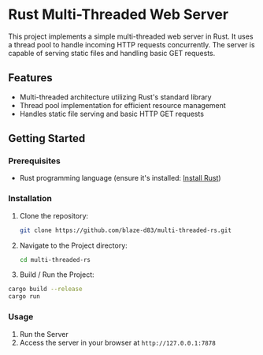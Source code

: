 # Rust Multi-Threaded Web Server

This project implements a simple multi-threaded web server in Rust. It uses a thread pool to handle incoming HTTP requests concurrently. The server is capable of serving static files and handling basic GET requests.

## Features

- Multi-threaded architecture utilizing Rust's standard library
- Thread pool implementation for efficient resource management
- Handles static file serving and basic HTTP GET requests

## Getting Started

### Prerequisites

- Rust programming language (ensure it's installed: [Install Rust](https://www.rust-lang.org/tools/install))

### Installation

1. Clone the repository:

   ```sh
   git clone https://github.com/blaze-d83/multi-threaded-rs.git
    ```
2. Navigate to the Project directory:
   ```sh
   cd multi-threaded-rs
   ```
3. Build  / Run the Project:
```sh
cargo build --release
cargo run
```

### Usage

1. Run the Server
2. Access the server in your browser at `http://127.0.0.1:7878`



